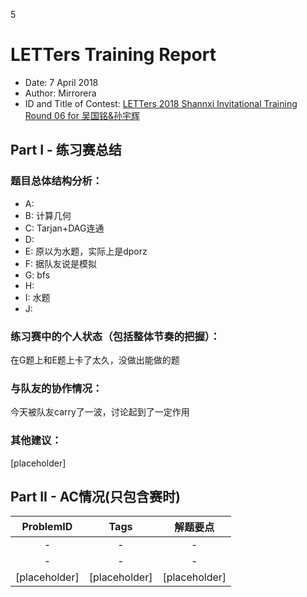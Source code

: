 5
# LETTers Training Report

- Date: 7 April 2018
- Author: Mirrorera
- ID and Title of Contest: [LETTers 2018 Shannxi Invitational Training Round 06 for 吴国铭&孙宇辉 ](https://vjudge.net/contest/220856)

## Part I - 练习赛总结

### 题目总体结构分析：

- A: 
- B: 计算几何
- C: Tarjan+DAG连通
- D: 
- E: 原以为水题，实际上是dporz
- F: 据队友说是模拟
- G: bfs
- H:  
- I: 水题
- J: 

### 练习赛中的个人状态（包括整体节奏的把握）：

在G题上和E题上卡了太久，没做出能做的题

### 与队友的协作情况：

今天被队友carry了一波，讨论起到了一定作用

### 其他建议：

[placeholder]

## Part II - AC情况(只包含赛时)

| ProblemID | Tags | 解题要点 | 
| :-: | :-: | :-: | 
| - | - | - | 
| - | - | - | 
| [placeholder] | [placeholder] | [placeholder] |

